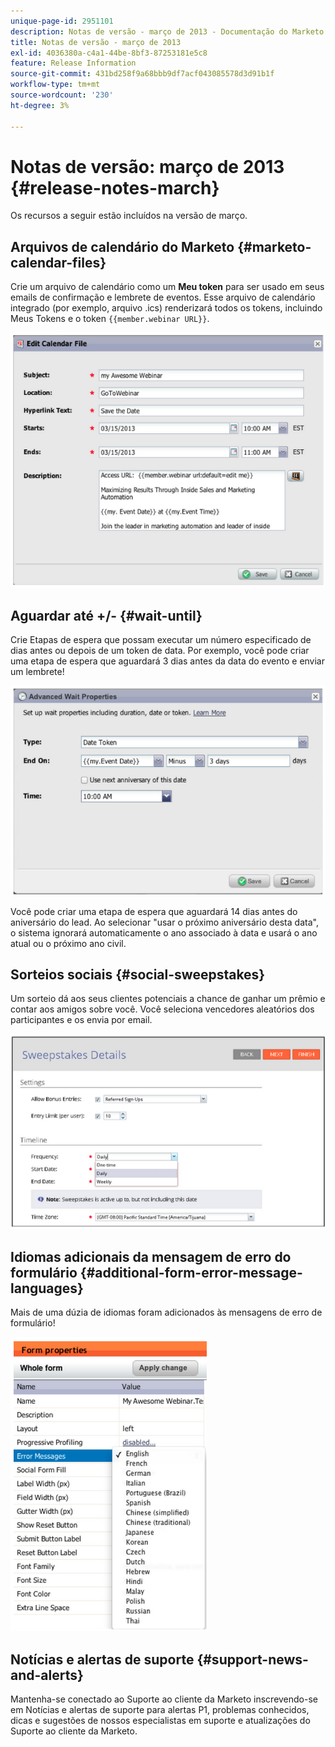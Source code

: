 ```yaml
---
unique-page-id: 2951101
description: Notas de versão - março de 2013 - Documentação do Marketo - Documentação do produto
title: Notas de versão - março de 2013
exl-id: 4036380a-c4a1-44be-8bf3-87253181e5c8
feature: Release Information
source-git-commit: 431bd258f9a68bbb9df7acf043085578d3d91b1f
workflow-type: tm+mt
source-wordcount: '230'
ht-degree: 3%

---
```


# Notas de versão: março de 2013 {#release-notes-march}

Os recursos a seguir estão incluídos na versão de março.

## Arquivos de calendário do Marketo {#marketo-calendar-files}

Crie um arquivo de calendário como um **Meu token** para ser usado em seus emails de confirmação e lembrete de eventos. Esse arquivo de calendário integrado (por exemplo, arquivo .ics) renderizará todos os tokens, incluindo Meus Tokens e o token `{{member.webinar URL}}`.

![](assets/image2014-9-22-15-3a35-3a24.png)

## Aguardar até +/- {#wait-until}

Crie Etapas de espera que possam executar um número especificado de dias antes ou depois de um token de data. Por exemplo, você pode criar uma etapa de espera que aguardará 3 dias antes da data do evento e enviar um lembrete!

![](assets/image2014-9-22-15-3a35-3a44.png)

Você pode criar uma etapa de espera que aguardará 14 dias antes do aniversário do lead. Ao selecionar &quot;usar o próximo aniversário desta data&quot;, o sistema ignorará automaticamente o ano associado à data e usará o ano atual ou o próximo ano civil.

## Sorteios sociais {#social-sweepstakes}

Um sorteio dá aos seus clientes potenciais a chance de ganhar um prêmio e contar aos amigos sobre você. Você seleciona vencedores aleatórios dos participantes e os envia por email.

![](assets/image2014-9-22-15-3a36-3a55.png)

## Idiomas adicionais da mensagem de erro do formulário {#additional-form-error-message-languages}

Mais de uma dúzia de idiomas foram adicionados às mensagens de erro de formulário!

![](assets/image2014-9-22-15-3a37-3a25.png)

## Notícias e alertas de suporte {#support-news-and-alerts}

Mantenha-se conectado ao Suporte ao cliente da Marketo inscrevendo-se em Notícias e alertas de suporte para alertas P1, problemas conhecidos, dicas e sugestões de nossos especialistas em suporte e atualizações do Suporte ao cliente da Marketo.
